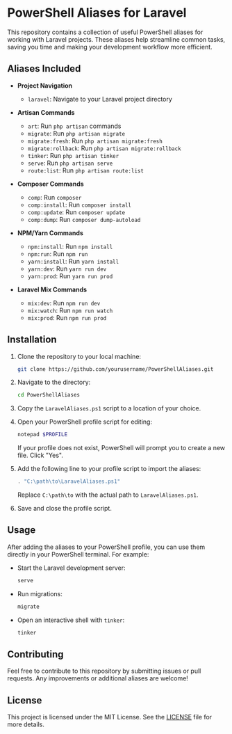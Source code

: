 # PowerShell Aliases for Laravel

This repository contains a collection of useful PowerShell aliases for working with Laravel projects. These aliases help streamline common tasks, saving you time and making your development workflow more efficient.

## Aliases Included

- **Project Navigation**
  - `laravel`: Navigate to your Laravel project directory

- **Artisan Commands**
  - `art`: Run `php artisan` commands
  - `migrate`: Run `php artisan migrate`
  - `migrate:fresh`: Run `php artisan migrate:fresh`
  - `migrate:rollback`: Run `php artisan migrate:rollback`
  - `tinker`: Run `php artisan tinker`
  - `serve`: Run `php artisan serve`
  - `route:list`: Run `php artisan route:list`

- **Composer Commands**
  - `comp`: Run `composer`
  - `comp:install`: Run `composer install`
  - `comp:update`: Run `composer update`
  - `comp:dump`: Run `composer dump-autoload`

- **NPM/Yarn Commands**
  - `npm:install`: Run `npm install`
  - `npm:run`: Run `npm run`
  - `yarn:install`: Run `yarn install`
  - `yarn:dev`: Run `yarn run dev`
  - `yarn:prod`: Run `yarn run prod`

- **Laravel Mix Commands**
  - `mix:dev`: Run `npm run dev`
  - `mix:watch`: Run `npm run watch`
  - `mix:prod`: Run `npm run prod`

## Installation

1. Clone the repository to your local machine:

    ```sh
    git clone https://github.com/yourusername/PowerShellAliases.git
    ```

2. Navigate to the directory:

    ```sh
    cd PowerShellAliases
    ```

3. Copy the `LaravelAliases.ps1` script to a location of your choice.

4. Open your PowerShell profile script for editing:

    ```powershell
    notepad $PROFILE
    ```

    If your profile does not exist, PowerShell will prompt you to create a new file. Click "Yes".

5. Add the following line to your profile script to import the aliases:

    ```powershell
    . "C:\path\to\LaravelAliases.ps1"
    ```

    Replace `C:\path\to` with the actual path to `LaravelAliases.ps1`.

6. Save and close the profile script.

## Usage

After adding the aliases to your PowerShell profile, you can use them directly in your PowerShell terminal. For example:

- Start the Laravel development server:

    ```powershell
    serve
    ```

- Run migrations:

    ```powershell
    migrate
    ```

- Open an interactive shell with `tinker`:

    ```powershell
    tinker
    ```

## Contributing

Feel free to contribute to this repository by submitting issues or pull requests. Any improvements or additional aliases are welcome!

## License

This project is licensed under the MIT License. See the [LICENSE](LICENSE) file for more details.
